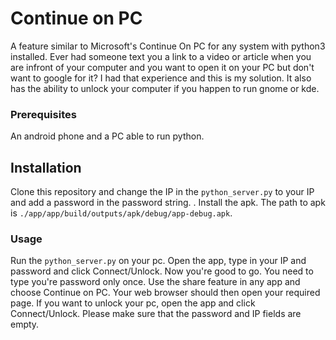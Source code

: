 # Continue on PC

A feature similar to Microsoft's Continue On PC for any system with python3 installed. Ever had someone text you a link to a video or article when you are infront of your computer and you want to open it on your PC but don't want to google for it? I had that experience and this is my solution. It also has the ability to unlock your computer if you happen to run gnome or kde.

### Prerequisites

An android phone and a PC able to run python.

## Installation

Clone this repository and change the IP in the ```python_server.py``` to your IP and add a password in the password string. . Install the apk. The path to apk is ```./app/app/build/outputs/apk/debug/app-debug.apk```. 

### Usage
Run the ```python_server.py``` on your pc. Open the app, type in your IP and password and click Connect/Unlock. Now you're good to go. You need to type you're password only once. 
Use the share feature in any app and choose Continue on PC. Your web browser should then open your required page.
If you want to unlock your pc, open the app and click Connect/Unlock. Please make sure that the password and IP fields are empty.

